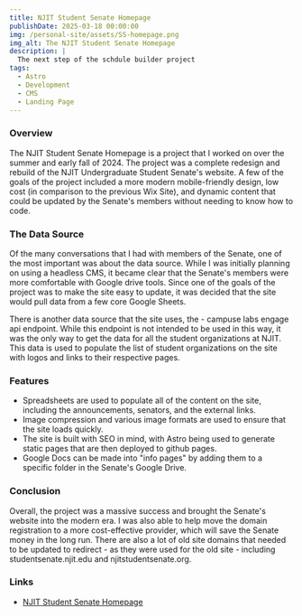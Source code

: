 ```yaml
---
title: NJIT Student Senate Homepage
publishDate: 2025-03-18 00:00:00
img: /personal-site/assets/SS-homepage.png
img_alt: The NJIT Student Senate Homepage
description: |
  The next step of the schdule builder project
tags:
  - Astro
  - Development
  - CMS
  - Landing Page
---
```


### Overview

The NJIT Student Senate Homepage is a project that I worked on over the summer and early fall of 2024.
The project was a complete redesign and rebuild of the NJIT Undergraduate Student Senate's website.
A few of the goals of the project included a more modern mobile-friendly design, low cost (in comparison to the previous Wix Site), and dynamic content that could be updated by the Senate's members without needing to know how to code.

### The Data Source

Of the many conversations that I had with members of the Senate, one of the most important was about the data source.
While I was initially planning on using a headless CMS, it became clear that the Senate's members were more comfortable with Google drive tools.
Since one of the goals of the project was to make the site easy to update, it was decided that the site would pull data from a few core Google Sheets.

There is another data source that the site uses, the - campuse labs engage api endpoint. While this endpoint is not intended to be used in this way, it was the only way to get the data for all the student organizations at NJIT. This data is used to populate the list of student organizations on the site with logos and links to their respective pages.

### Features

- Spreadsheets are used to populate all of the content on the site, including the announcements, senators, and the external links.
- Image compression and various image formats are used to ensure that the site loads quickly.
- The site is built with SEO in mind, with Astro being used to generate static pages that are then deployed to github pages.
- Google Docs can be made into "info pages" by adding them to a specific folder in the Senate's Google Drive.

### Conclusion

Overall, the project was a massive success and brought the Senate's website into the modern era.
I was also able to help move the domain registration to a more cost-effective provider, which will save the Senate money in the long run.
There are also a lot of old site domains that needed to be updated to redirect - as they were used for the old site - including studentsenate.njit.edu and njitstudentsenate.org.

### Links

- [NJIT Student Senate Homepage](https://njitsenate.org/)
